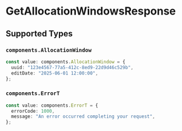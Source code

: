# GetAllocationWindowsResponse


## Supported Types

### `components.AllocationWindow`

```typescript
const value: components.AllocationWindow = {
  uuid: "123e4567-77a5-412c-8ed9-22d9d46c529b",
  editDate: "2025-06-01 12:00:00",
};
```

### `components.ErrorT`

```typescript
const value: components.ErrorT = {
  errorCode: 1000,
  message: "An error occurred completing your request",
};
```


